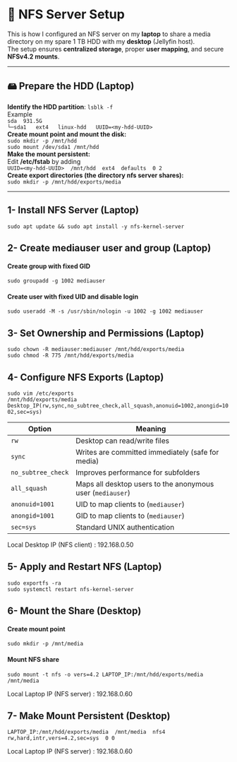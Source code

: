 # 📂 NFS Server Setup

This is how I configured an NFS server on my **laptop** to share a media directory on my spare 1 TB HDD with my **desktop** (Jellyfin host).  
The setup ensures **centralized storage**, proper **user mapping**, and secure **NFSv4.2 mounts**.

---

## 🖴 Prepare the HDD (Laptop)
**Identify the HDD partition**:
`lsblk -f` <br>
Example  <br> `sda  931.5G` <br>
`└─sda1   ext4   linux-hdd   UUID=<my-hdd-UUID>` <br>
**Create mount point and mount the disk:** <br>
`sudo mkdir -p /mnt/hdd` <br>
`sudo mount /dev/sda1 /mnt/hdd` <br>
**Make the mount persistent:** <br>
Edit **/etc/fstab** by adding <br>
`UUID=<my-hdd-UUID>  /mnt/hdd  ext4  defaults  0 2` <br>
**Create export directories (the directory nfs server shares):** <br>
`sudo mkdir -p /mnt/hdd/exports/media`

---

## 1- Install NFS Server (Laptop)
`sudo apt update && sudo apt install -y nfs-kernel-server`

## 2- Create mediauser user and group (Laptop)
#### Create group with fixed GID
`sudo groupadd -g 1002 mediauser`

#### Create user with fixed UID and disable login
`sudo useradd -M -s /usr/sbin/nologin -u 1002 -g 1002 mediauser`

## 3- Set Ownership and Permissions (Laptop)
`sudo chown -R mediauser:mediauser /mnt/hdd/exports/media` <br>
`sudo chmod -R 775 /mnt/hdd/exports/media`

## 4- Configure NFS Exports (Laptop)
`sudo vim /etc/exports` <br>
`/mnt/hdd/exports/media  Desktop_IP(rw,sync,no_subtree_check,all_squash,anonuid=1002,anongid=1002,sec=sys)`

| Option             | Meaning                                                    |
| ------------------ | ---------------------------------------------------------- |
| `rw`               | Desktop can read/write files                               |
| `sync`             | Writes are committed immediately (safe for media)          |
| `no_subtree_check` | Improves performance for subfolders                        |
| `all_squash`       | Maps all desktop users to the anonymous user (`mediauser`) |
| `anonuid=1001`     | UID to map clients to (`mediauser`)                        |
| `anongid=1001`     | GID to map clients to (`mediauser`)                        |
| `sec=sys`          | Standard UNIX authentication                               |

Local Desktop IP (NFS client) : 192.168.0.50

## 5- Apply and Restart NFS (Laptop)
`sudo exportfs -ra` <br>
`sudo systemctl restart nfs-kernel-server`

## 6- Mount the Share (Desktop)
#### Create mount point
`sudo mkdir -p /mnt/media`

#### Mount NFS share
`sudo mount -t nfs -o vers=4.2 LAPTOP_IP:/mnt/hdd/exports/media /mnt/media`

Local Laptop IP (NFS server) : 192.168.0.60

## 7- Make Mount Persistent (Desktop)
`LAPTOP_IP:/mnt/hdd/exports/media  /mnt/media  nfs4  rw,hard,intr,vers=4.2,sec=sys  0 0`

Local Laptop IP (NFS server) : 192.168.0.60

